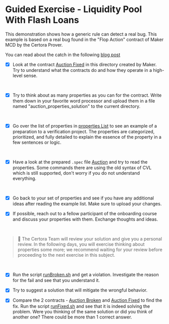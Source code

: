 # Guided Exercise - Liquidity Pool With Flash Loans

This demonstration shows how a generic rule can detect a real bug.
This example is based on a real bug found in the "Flop Action" contract of Maker MCD by the Certora Prover.

You can read about the catch in the following [blog post](https://blog.makerdao.com/mcd-security-roadmap-update-october-2019/)


- [x] Look at the contract [Auction Fixed](AuctionFixed.sol) in this directory created by Maker. Try to understand what the contracts do and how they operate in a high-level sense.
    
</br>

- [x] Try to think about as many properties as you can for the contract. Write them down in your favorite word processor and upload them in a file named "auction_properties_solution" to the current directory.

</br>

- [x] Go over the list of properties in [properties List](propertiesList.md) to see an example of a preparation to a verification project. The properties are categorized, prioritized, and fully detailed to explain the essence of the property in a few sentences or logic.

</br>

- [x] Have a look at the prepared `.spec` file [Auction](Auction.spec) and try to read the properties. Some commands there are using the old syntax of CVL which is still supported, don't worry if you do not understand everything.

</br>

- [x] Go back to your set of properties and see if you have any additional ideas after reading the example list. Make sure to upload your changes.

- [x] If possible, reach out to a fellow participant of the onboarding course and discuss your properties with them. Exchange thoughts and ideas.

</br>

> :memo: The Certora Team will review your solution and give you a personal review. In the following days, you will exercise thinking about properties some more; we recommend waiting for your review before proceeding to the next exercise in this subject.

</br>

- [x] Run the script [runBroken.sh](runBroken.sh) and get a violation. Investigate the reason for the fail and see that you understand it.

- [x] Try to suggest a solution that will mitigate the wrongful behavior.

- [x] Compare the 2 contracts - [Auction Broken](AuctionBroken.sol) and [Auction Fixed](AuctionFixed.sol) to find the fix. Run the script [runFixed.sh](runFixed.sh) and see that it is indeed solving the problem.
Were you thinking of the same solution or did you think of another one? There could be more than 1 correct answer.